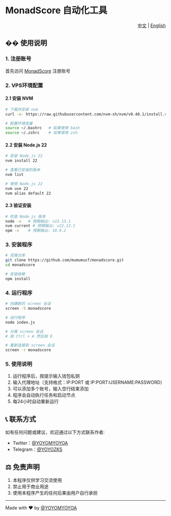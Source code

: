 # MonadScore 自动化工具

<div align="right">
  <a href="README.md">中文</a> | <a href="README_EN.md">English</a>
</div>

## �� 使用说明

### 1. 注册账号
首先访问 [MonadScore](https://monadscore.xyz/signup/r/D1b91KrI) 注册账号

### 2. VPS环境配置

#### 2.1 安装 NVM
```bash
# 下载并安装 nvm
curl -o- https://raw.githubusercontent.com/nvm-sh/nvm/v0.40.1/install.sh | bash

# 配置环境变量
source ~/.bashrc   # 如果使用 bash
source ~/.zshrc    # 如果使用 zsh
```

#### 2.2 安装 Node.js 22
```bash
# 安装 Node.js 22
nvm install 22

# 查看已安装的版本
nvm list

# 使用 Node.js 22
nvm use 22
nvm alias default 22
```

#### 2.3 验证安装
```bash
# 检查 Node.js 版本
node -v   # 预期输出: v22.13.1
nvm current # 预期输出: v22.13.1
npm -v    # 预期输出: 10.9.2
```

### 3. 安装程序
```bash
# 克隆仓库
git clone https://github.com/mumumusf/monadscore.git
cd monadscore

# 安装依赖
npm install
```

### 4. 运行程序
```bash
# 创建新的 screen 会话
screen -S monadscore

# 运行程序
node index.js

# 分离 screen 会话
# 按 Ctrl + A 然后按 D

# 重新连接到 screen 会话
screen -r monadscore
```

### 5. 使用说明
1. 运行程序后，按提示输入钱包私钥
2. 输入代理地址（支持格式：IP:PORT 或 IP:PORT:USERNAME:PASSWORD）
3. 可以添加多个账号，输入空行结束添加
4. 程序会自动执行任务和启动节点
5. 每24小时自动重新运行

## 📞 联系方式

如有任何问题或建议，欢迎通过以下方式联系作者:

- Twitter：[@YOYOMYOYOA](https://x.com/YOYOMYOYOA)
- Telegram：[@YOYOZKS](https://t.me/YOYOZKS)

## ⚖️ 免责声明

1. 本程序仅供学习交流使用
2. 禁止用于商业用途
3. 使用本程序产生的任何后果由用户自行承担

---
Made with ❤️ by [@YOYOMYOYOA](https://x.com/YOYOMYOYOA) 